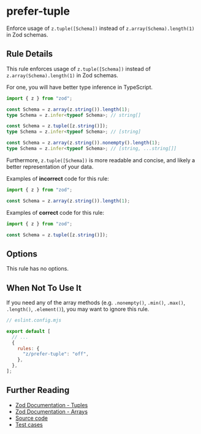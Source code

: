 # prefer-tuple

Enforce usage of `z.tuple([Schema])` instead of `z.array(Schema).length(1)` in
Zod schemas.

## Rule Details

This rule enforces usage of `z.tuple([Schema])` instead of
`z.array(Schema).length(1)` in Zod schemas.

For one, you will have better type inference in TypeScript.

```ts
import { z } from "zod";

const Schema = z.array(z.string()).length(1);
type Schema = z.infer<typeof Schema>; // string[]

const Schema = z.tuple([z.string()]);
type Schema = z.infer<typeof Schema>; // [string]

const Schema = z.array(z.string()).nonempty().length(1);
type Schema = z.infer<typeof Schema>; // [string, ...string[]]
```

Furthermore, `z.tuple([Schema])` is more readable and concise, and likely a
better representation of your data.

Examples of **incorrect** code for this rule:

```ts
import { z } from "zod";

const Schema = z.array(z.string()).length(1);
```

Examples of **correct** code for this rule:

```ts
import { z } from "zod";

const Schema = z.tuple([z.string()]);
```

## Options

This rule has no options.

## When Not To Use It

If you need any of the array methods (e.g. `.nonempty()`, `.min()`, `.max()`,
`.length()`, `.element()`), you may want to ignore this rule.

```js
// eslint.config.mjs

export default [
  // ...
  {
    rules: {
      "z/prefer-tuple": "off",
    },
  },
];
```

## Further Reading

- [Zod Documentation - Tuples](https://zod.dev/?id=tuples)
- [Zod Documentation - Arrays](https://zod.dev/?id=arrays)
- [Source code](../../src/rules/prefer-tuple.ts)
- [Test cases](../../src/rules/prefer-tuple.test.ts)
